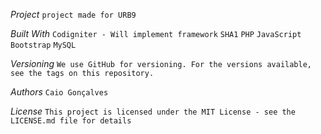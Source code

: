 *Project*
```project made for URB9```


*Built With*
```Codigniter - Will implement framework```
```SHA1```
```PHP```
```JavaScript```
```Bootstrap```
```MySQL```

*Versioning*
```We use GitHub for versioning. For the versions available, see the tags on this repository.```

*Authors*
```Caio Gonçalves```

*License*
```This project is licensed under the MIT License - see the LICENSE.md file for details```
